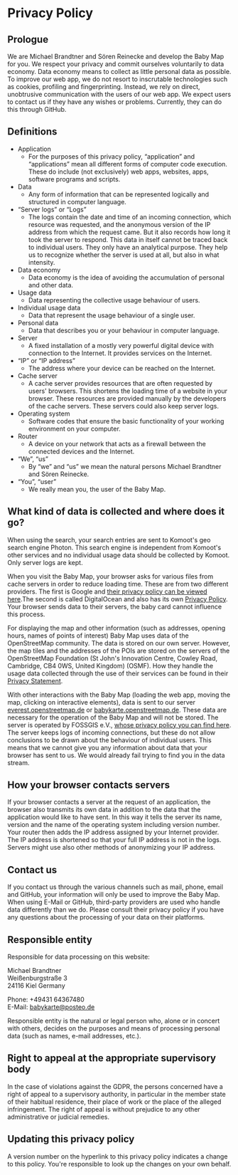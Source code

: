 # Privacy Policy

## Prologue

We are Michael Brandtner and Sören Reinecke and develop the Baby Map for you. We respect your privacy and commit ourselves voluntarily to data economy. Data economy means to collect as little personal data as possible. To improve our web app, we do not resort to inscrutable technologies such as cookies, profiling and fingerprinting. Instead, we rely on direct, unobtrusive communication with the users of our web app. We expect users to contact us if they have any wishes or problems. Currently, they can do this through GitHub.

## Definitions

- Application
  - For the purposes of this privacy policy, “application” and “applications” mean all different forms of computer code execution. These do include (not exclusively) web apps, websites, apps, software programs and scripts.
- Data
  - Any form of information that can be represented logically and structured in computer language.
- “Server logs” or “Logs”
  - The logs contain the date and time of an incoming connection, which resource was requested, and the anonymous version of the IP address from which the request came. But it also records how long it took the server to respond. This data in itself cannot be traced back to individual users. They only have an analytical purpose. They help us to recognize whether the server is used at all, but also in what intensity.
- Data economy
  - Data economy is the idea of avoiding the accumulation of personal and other data.
- Usage data
  - Data representing the collective usage behaviour of users.
- Individual usage data
  - Data that represent the usage behaviour of a single user.
- Personal data
  - Data that describes you or your behaviour in computer language.
- Server
  - A fixed installation of a mostly very powerful digital device with connection to the Internet. It provides services on the Internet.
- “IP” or “IP address”
  - The address where your device can be reached on the Internet.
- Cache server
  - A cache server provides resources that are often requested by users' browsers. This shortens the loading time of a website in your browser. These resources are provided manually by the developers of the cache servers. These servers could also keep server logs.
- Operating system
  - Software codes that ensure the basic functionality of your working environment on your computer.
- Router
  - A device on your network that acts as a firewall between the connected devices and the Internet.
- “We”, “us”
  - By “we” and “us” we mean the natural persons Michael Brandtner and Sören Reinecke.
- “You”, “user”
  - We really mean you, the user of the Baby Map.

## What kind of data is collected and where does it go?

When using the search, your search entries are sent to Komoot's geo search engine Photon. This search engine is independent from Komoot's other services and no individual usage data should be collected by Komoot. Only server logs are kept.

When you visit the Baby Map, your browser asks for various files from cache servers in order to reduce loading time. These are from two different providers. The first is Google and [their privacy policy can be viewed here](https://policies.google.com/privacy#infocollect).The second is called DigitalOcean and also has its own [Privacy Policy](https://www.digitalocean.com/legal/privacy-policy/). Your browser sends data to their servers, the baby card cannot influence this process.

For displaying the map and other information (such as addresses, opening hours, names of points of interest) Baby Map uses data of the OpenStreetMap community. The data is stored on our own server. However, the map tiles and the addresses of the POIs are stored on the servers of the OpenStreetMap Foundation (St John's Innovation Centre, Cowley Road, Cambridge, CB4 0WS, United Kingdom) (OSMF). How they handle the usage data collected through the use of their services can be found in their [Privacy Statement](https://wiki.osmfoundation.org/wiki/Privacy_Policy).

With other interactions with the Baby Map (loading the web app, moving the map, clicking on interactive elements), data is sent to our server [everest.openstreetmap.de](https://everest.openstreetmap.de) or [babykarte.openstreetmap.de](https://babykarte.openstreetmap.de). These data are necessary for the operation of the Baby Map and will not be stored. The server is operated by FOSSGIS e.V., [whose privacy policy you can find here](https://www.fossgis.de/datenschutzerklaerung). The server keeps logs of incoming connections, but these do not allow conclusions to be drawn about the behaviour of individual users. This means that we cannot give you any information about data that your browser has sent to us. We would already fail trying to find you in the  data stream.

## How your browser contacts servers

If your browser contacts a server at the request of an application, the browser also transmits its own data in addition to the data that the application would like to have sent. In this way it tells the server its name, version and the name of the operating system including version number. Your router then adds the IP address assigned by your Internet provider. The IP address is shortened so that your full IP address is not in the logs. Servers might use also other methods of anonymizing your IP address.

## Contact us

If you contact us through the various channels such as mail, phone, email and GitHub, your information will only be used to improve the Baby Map. When using E-Mail or GitHub, third-party providers are used who handle data differently than we do. Please consult their privacy policy if you have any questions about the processing of your data on their platforms.

## Responsible entity

Responsible for data processing on this website: 

Michael Brandtner  
Weißenburgstraße 3  
24116 Kiel 
Germany 

Phone: +49431 64367480  
E-Mail: [babykarte@posteo.de](mailto:babykarte@posteo.de)

Responsible entity is the natural or legal person who, alone or in concert with others, decides on the purposes and means of processing personal data (such as names, e-mail addresses, etc.).

## Right to appeal at the appropriate supervisory body

In the case of violations against the GDPR, the persons concerned have a right of appeal to a supervisory authority, in particular in the member state of their habitual residence, their place of work or the place of the alleged infringement. The right of appeal is without prejudice to any other administrative or judicial remedies.

## Updating this privacy policy

A version number on the hyperlink to this privacy policy indicates a change to this policy. You're responsible to look up the changes on your own behalf.
